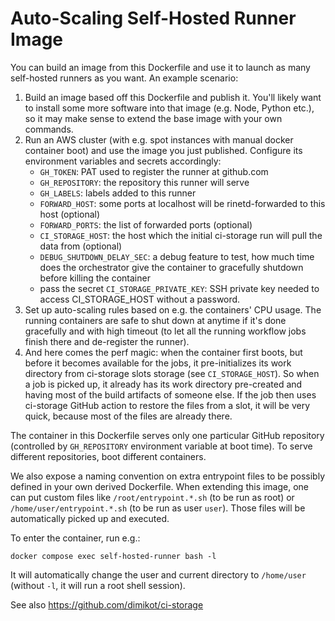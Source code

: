 # Auto-Scaling Self-Hosted Runner Image

You can build an image from this Dockerfile and use it to launch as many
self-hosted runners as you want. An example scenario:

1. Build an image based off this Dockerfile and publish it. You'll likely want
   to install some more software into that image (e.g. Node, Python etc.), so it
   may make sense to extend the base image with your own commands.
2. Run an AWS cluster (with e.g. spot instances with manual docker container
   boot) and use the image you just published. Configure its environment
   variables and secrets accordingly: 
   - `GH_TOKEN`: PAT used to register the runner at github.com
   - `GH_REPOSITORY`: the repository this runner will serve
   - `GH_LABELS`: labels added to this runner
   - `FORWARD_HOST`: some ports at localhost will be rinetd-forwarded to this host (optional)
   - `FORWARD_PORTS`: the list of forwarded ports (optional)
   - `CI_STORAGE_HOST`: the host which the initial ci-storage run will pull the
     data from (optional)
   - `DEBUG_SHUTDOWN_DELAY_SEC`: a debug feature to test, how much time does the
     orchestrator give the container to gracefully shutdown before killing the
     container
   - pass the secret `CI_STORAGE_PRIVATE_KEY`: SSH private key needed to access
     CI_STORAGE_HOST without a password.
3. Set up auto-scaling rules based on e.g. the containers' CPU usage. The
   running containers are safe to shut down at anytime if it's done gracefully
   and with high timeout (to let all the running workflow jobs finish there and
   de-register the runner).
4. And here comes the perf magic: when the container first boots, but before it
   becomes available for the jobs, it pre-initializes its work directory from
   ci-storage slots storage (see `CI_STORAGE_HOST`). So when a job is picked up,
   it already has its work directory pre-created and having most of the build
   artifacts of someone else. If the job then uses ci-storage GitHub action to
   restore the files from a slot, it will be very quick, because most of the
   files are already there.

The container in this Dockerfile serves only one particular GitHub repository
(controlled by `GH_REPOSITORY` environment variable at boot time). To serve
different repositories, boot different containers.

We also expose a naming convention on extra entrypoint files to be possibly
defined in your own derived Dockerfile. When extending this image, one can put
custom files like `/root/entrypoint.*.sh` (to be run as root) or
`/home/user/entrypoint.*.sh` (to be run as user `user`). Those files will be
automatically picked up and executed.

To enter the container, run e.g.:

```
docker compose exec self-hosted-runner bash -l
```

It will automatically change the user and current directory to `/home/user`
(without `-l`, it will run a root shell session).

See also https://github.com/dimikot/ci-storage
